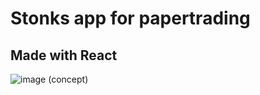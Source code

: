 # Stonks app for papertrading

## Made with React

![image](https://user-images.githubusercontent.com/90701667/178123423-28052206-3ce4-4c9c-aa94-77807ab9afcf.png)
(concept)
